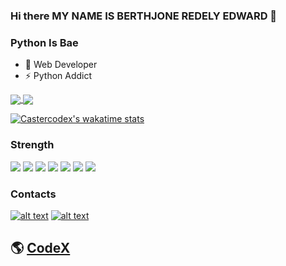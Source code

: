### Hi there MY NAME IS BERTHJONE REDELY EDWARD 👋

### Python Is Bae

- 🌱  Web Developer
-  ⚡ Python Addict


<a href="https://github.com/Castercodex/github-readme-stats">
  <img align="center" src="https://github-readme-stats.vercel.app/api/top-langs/?username=Castercodex&langs_count=8&layout=compact&show_icons=true&theme=radical"/>
</a>
<a href="https://github.com/Castercodex/github-readme-stats">
  <img align="center" src="https://github-readme-stats.vercel.app/api?username=Castercodex&theme=radical&hide=contribs,prs" />
</a>


[![Castercodex's wakatime stats](https://github-readme-stats.vercel.app/api/wakatime?username=Castercodex)](https://github.com/anuraghazra/github-readme-stats)

### Strength

<p>
 <img src="https://img.shields.io/badge/JavaScript-%E2%98%85%E2%98%85%E2%98%85-Important"/>
 <img src="https://img.shields.io/badge/ReactJs-%E2%98%85%E2%98%85%E2%98%85-Important"/>
 <img src="https://img.shields.io/badge/Python-%E2%98%85%E2%98%85%E2%98%85%E2%98%85-red" />
 <img src="https://img.shields.io/badge/HTML-%E2%98%85%E2%98%85%E2%98%85%E2%98%85%E2%98%85-yellowgreen"/>
 <img src="https://img.shields.io/badge/CSS3-%E2%98%85%E2%98%85%E2%98%85%E2%98%85-important" />
 <img src="https://img.shields.io/badge/SCSS-%E2%98%85%E2%98%85%E2%98%85%E2%98%85-yellow" />
 <img src="https://img.shields.io/badge/Django-%E2%98%85%E2%98%85%E2%98%85%E2%98%85-red" />
</p>



### Contacts
<!-- Please don't remove this: Grab your social icons from https://github.com/carlsednaoui/gitsocial -->

<!-- display the social media buttons in your README -->


[![alt text][2.1]][2]
[![alt text][6.1]][6]


<!-- links to social media icons -->
<!-- no need to change these -->

<!-- icons with padding -->
<h2>
	

[2.1]: http://i.imgur.com/P3YfQoD.png (facebook icon with padding)
[6.1]: http://i.imgur.com/0o48UoR.png (github icon with padding)

<!-- icons without padding -->


[2.2]: http://i.imgur.com/fep1WsG.png (facebook icon without padding)
[6.2]: http://i.imgur.com/9I6NRUm.png (github icon without padding)


<!-- links to your social media accounts -->
<!-- update these accordingly -->


[2]: https://facebook.com/berthjone.redely
[6]: http://www.github.com/Castercodex

<!-- Please don't remove this: Grab your social icons from https://github.com/carlsednaoui/gitsocial -->


🌎 [CodeX][CodeX]

[CodeX]:  https://codex-portfolio.netlify.app

</h2>
<!--
**Castercodex/Castercodex** is a ✨ _special_ ✨ repository because its `README.md` (this file) appears on your GitHub profile.

Here are some ideas to get you started:

- 🔭 I’m currently working on ...
- 🌱 I’m currently learning ...
- 👯 I’m looking to collaborate on ...
- 🤔 I’m looking for help with ...
- 💬 Ask me about ...
- 📫 How to reach me: ...
- 😄 Pronouns: ...
- ⚡ Fun fact: ...
-->
